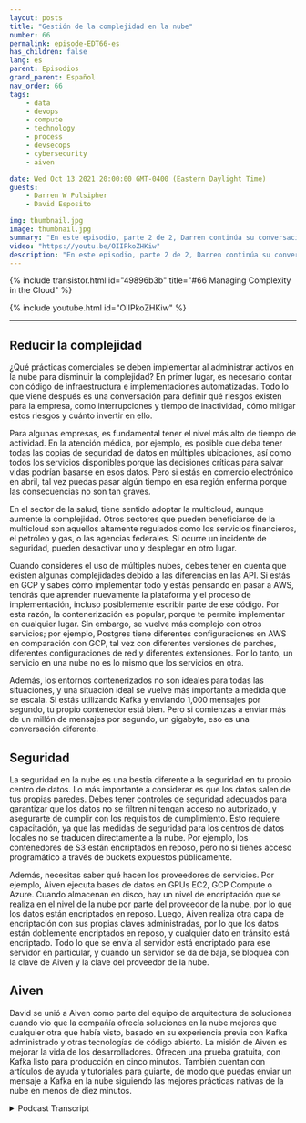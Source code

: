 ```yaml
---
layout: posts
title: "Gestión de la complejidad en la nube"
number: 66
permalink: episode-EDT66-es
has_children: false
lang: es
parent: Episodios
grand_parent: Español
nav_order: 66
tags:
    - data
    - devops
    - compute
    - technology
    - process
    - devsecops
    - cybersecurity
    - aiven

date: Wed Oct 13 2021 20:00:00 GMT-0400 (Eastern Daylight Time)
guests:
    - Darren W Pulsipher
    - David Esposito

img: thumbnail.jpg
image: thumbnail.jpg
summary: "En este episodio, parte 2 de 2, Darren continúa su conversación con David Esposito, Arquitecto de Soluciones Global de Aiven, sobre cómo acelerar la adopción de la nube mientras se reduce la complejidad y el costo."
video: "https://youtu.be/OIIPkoZHKiw"
description: "En este episodio, parte 2 de 2, Darren continúa su conversación con David Esposito, Arquitecto de Soluciones Global de Aiven, sobre cómo acelerar la adopción de la nube mientras se reduce la complejidad y el costo."
---
```


<div>
{% include transistor.html id="49896b3b" title="#66 Managing Complexity in the Cloud" %}

{% include youtube.html id="OIIPkoZHKiw" %}
</div>

---

## Reducir la complejidad

¿Qué prácticas comerciales se deben implementar al administrar activos en la nube para disminuir la complejidad? En primer lugar, es necesario contar con código de infraestructura e implementaciones automatizadas. Todo lo que viene después es una conversación para definir qué riesgos existen para la empresa, como interrupciones y tiempo de inactividad, cómo mitigar estos riesgos y cuánto invertir en ello.

Para algunas empresas, es fundamental tener el nivel más alto de tiempo de actividad. En la atención médica, por ejemplo, es posible que deba tener todas las copias de seguridad de datos en múltiples ubicaciones, así como todos los servicios disponibles porque las decisiones críticas para salvar vidas podrían basarse en esos datos. Pero si estás en comercio electrónico en abril, tal vez puedas pasar algún tiempo en esa región enferma porque las consecuencias no son tan graves.

En el sector de la salud, tiene sentido adoptar la multicloud, aunque aumente la complejidad. Otros sectores que pueden beneficiarse de la multicloud son aquellos altamente regulados como los servicios financieros, el petróleo y gas, o las agencias federales. Si ocurre un incidente de seguridad, pueden desactivar uno y desplegar en otro lugar.

Cuando consideres el uso de múltiples nubes, debes tener en cuenta que existen algunas complejidades debido a las diferencias en las API. Si estás en GCP y sabes cómo implementar todo y estás pensando en pasar a AWS, tendrás que aprender nuevamente la plataforma y el proceso de implementación, incluso posiblemente escribir parte de ese código. Por esta razón, la contenerización es popular, porque te permite implementar en cualquier lugar. Sin embargo, se vuelve más complejo con otros servicios; por ejemplo, Postgres tiene diferentes configuraciones en AWS en comparación con GCP, tal vez con diferentes versiones de parches, diferentes configuraciones de red y diferentes extensiones. Por lo tanto, un servicio en una nube no es lo mismo que los servicios en otra.

Además, los entornos contenerizados no son ideales para todas las situaciones, y una situación ideal se vuelve más importante a medida que se escala. Si estás utilizando Kafka y enviando 1,000 mensajes por segundo, tu propio contenedor está bien. Pero si comienzas a enviar más de un millón de mensajes por segundo, un gigabyte, eso es una conversación diferente.

## Seguridad

La seguridad en la nube es una bestia diferente a la seguridad en tu propio centro de datos. Lo más importante a considerar es que los datos salen de tus propias paredes. Debes tener controles de seguridad adecuados para garantizar que los datos no se filtren ni tengan acceso no autorizado, y asegurarte de cumplir con los requisitos de cumplimiento. Esto requiere capacitación, ya que las medidas de seguridad para los centros de datos locales no se traducen directamente a la nube. Por ejemplo, los contenedores de S3 están encriptados en reposo, pero no si tienes acceso programático a través de buckets expuestos públicamente.

Además, necesitas saber qué hacen los proveedores de servicios. Por ejemplo, Aiven ejecuta bases de datos en GPUs EC2, GCP Compute o Azure. Cuando almacenan en disco, hay un nivel de encriptación que se realiza en el nivel de la nube por parte del proveedor de la nube, por lo que los datos están encriptados en reposo. Luego, Aiven realiza otra capa de encriptación con sus propias claves administradas, por lo que los datos están doblemente encriptados en reposo, y cualquier dato en tránsito está encriptado. Todo lo que se envía al servidor está encriptado para ese servidor en particular, y cuando un servidor se da de baja, se bloquea con la clave de Aiven y la clave del proveedor de la nube.

## Aiven

David se unió a Aiven como parte del equipo de arquitectura de soluciones cuando vio que la compañía ofrecía soluciones en la nube mejores que cualquier otra que había visto, basado en su experiencia previa con Kafka administrado y otras tecnologías de código abierto. La misión de Aiven es mejorar la vida de los desarrolladores. Ofrecen una prueba gratuita, con Kafka listo para producción en cinco minutos. También cuentan con artículos de ayuda y tutoriales para guiarte, de modo que puedas enviar un mensaje a Kafka en la nube siguiendo las mejores prácticas nativas de la nube en menos de diez minutos.



<details>
<summary> Podcast Transcript </summary>

<p></p>

</details>
